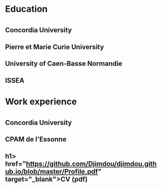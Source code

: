 <h1> 
  Education
<h1>
  <h2>
    Concordia University
  <h2>
  <h2>
    Pierre et Marie Curie University
  <h2>
  <h2>
    University of Caen-Basse Normandie
  <h2>
  <h2>
    ISSEA
  <h2>
    
    
<h1> 
  Work experience
<h1>
   <h2>
    Concordia University
  <h2>
   <h2>
    CPAM de l'Essonne
  <h2>
  
 h1> 
  href="https://github.com/Djimdou/djimdou.github.io/blob/master/Profile.pdf" target="_blank">CV (pdf)
<h1>
